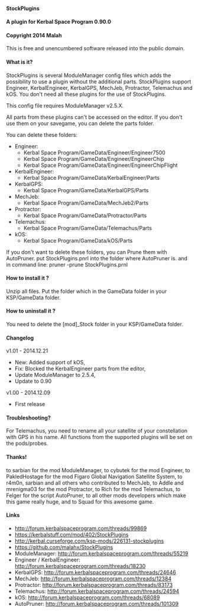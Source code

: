 #### StockPlugins
#### A plugin for Kerbal Space Program 0.90.0
#### Copyright 2014 Malah

This is free and unencumbered software released into the public domain.


#### What is it?

StockPlugins is several ModuleManager config files which adds the possibility to use a plugin without the additional parts.
StockPlugins support Engineer, KerbalEngineer, KerbalGPS, MechJeb, Protractor, Telemachus and kOS.
You don't need all these plugins for the use of StockPlugins.

This config file requires ModuleManager v2.5.X.

All parts from these plugins can't be accessed on the editor. If you don't use them on your savegame, you can delete the parts folder.

You can delete these folders:
- Engineer: 
	* Kerbal Space Program/GameData/Engineer/Engineer7500
	* Kerbal Space Program/GameData/Engineer/EngineerChip
	* Kerbal Space Program/GameData/Engineer/EngineerChipFlight
- KerbalEngineer:
	* Kerbal Space Program/GameData/KerbalEngineer/Parts
- KerbalGPS:
	* Kerbal Space Program/GameData/KerbalGPS/Parts
- MechJeb:
	* Kerbal Space Program/GameData/MechJeb2/Parts
- Protractor:
	* Kerbal Space Program/GameData/Protractor/Parts
- Telemachus:
	* Kerbal Space Program/GameData/Telemachus/Parts
- kOS:
	* Kerbal Space Program/GameData/kOS/Parts

If you don't want to delete these folders, you can Prune them with AutoPruner.
put StockPlugins.pnrl into the folder where AutoPruner is.
and in command line: pruner -prune StockPlugins.prnl

#### How to install it ?

Unzip all files. Put the folder which in the GameData folder in your KSP/GameData folder.

#### How to uninstall it ?

You need to delete the [mod]_Stock folder in your KSP/GameData folder.

#### Changelog

v1.01 - 2014.12.21
- New: Added support of kOS,
- Fix: Blocked the KerbalEngineer parts from the editor,
- Update ModuleManager to 2.5.4,
- Update to 0.90

v1.00 - 2014.12.09
- First release

#### Troubleshooting?

For Telemachus, you need to rename all your satellite of your constellation with GPS in his name.
All functions from the supported plugins will be set on the pods/probes.

#### Thanks!

to sarbian for the mod ModuleManager,
to cybutek for the mod Engineer,
to PakledHostage for the mod Figaro Global Navigation Satellite System,
to r4m0n, sarbian and all others who contributed to MechJeb,
to Addle and mrenigma03 for the mod Protractor,
to Rich for the mod Telemachus,
to Felger for the script AutoPruner,
to all other mods developers which make this game really huge,
and to Squad for this awesome game.

#### Links

- http://forum.kerbalspaceprogram.com/threads/99869
- https://kerbalstuff.com/mod/402/StockPlugins
- http://kerbal.curseforge.com/ksp-mods/226131-stockplugins
- https://github.com/malahx/StockPlugins
- ModuleManager: http://forum.kerbalspaceprogram.com/threads/55219
- Engineer / KerbalEngineer: http://forum.kerbalspaceprogram.com/threads/18230
- KerbalGPS: http://forum.kerbalspaceprogram.com/threads/24646
- MechJeb: http://forum.kerbalspaceprogram.com/threads/12384
- Protractor: http://forum.kerbalspaceprogram.com/threads/83173
- Telemachus: http://forum.kerbalspaceprogram.com/threads/24594
- kOS: http://forum.kerbalspaceprogram.com/threads/68089
- AutoPruner: http://forum.kerbalspaceprogram.com/threads/101309


